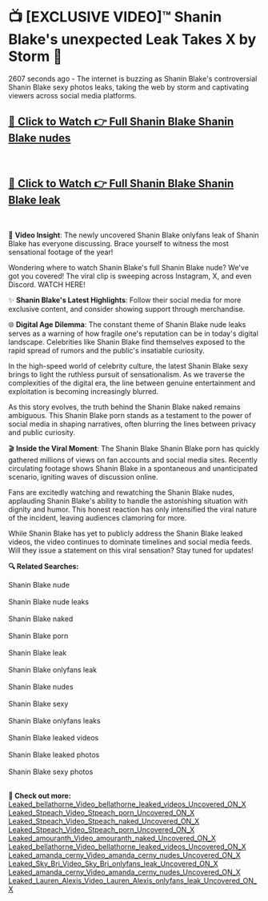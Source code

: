 # 📺 [EXCLUSIVE VIDEO]™ Shanin Blake's unexpected Leak Takes X by Storm 🚀

2607 seconds ago - The internet is buzzing as Shanin Blake's controversial Shanin Blake sexy photos leaks, taking the web by storm and captivating viewers across social media platforms.

<h2><a href="https://github-6l9.pages.dev/link1">🔗 Click to Watch 👉 Full Shanin Blake Shanin Blake nudes</a></h2><br>
<h2><a href="https://github-6l9.pages.dev/link2">🔗 Click to Watch 👉 Full Shanin Blake Shanin Blake leak</a></h2><br>

🎥 **Video Insight**: The newly uncovered Shanin Blake onlyfans leak of Shanin Blake has everyone discussing. Brace yourself to witness the most sensational footage of the year!

Wondering where to watch Shanin Blake's full Shanin Blake nude? We've got you covered! The viral clip is sweeping across Instagram, X, and even Discord. WATCH HERE!

✨ **Shanin Blake's Latest Highlights**: Follow their social media for more exclusive content, and consider showing support through merchandise.

🌐 **Digital Age Dilemma**: The constant theme of Shanin Blake nude leaks serves as a warning of how fragile one's reputation can be in today's digital landscape. Celebrities like Shanin Blake find themselves exposed to the rapid spread of rumors and the public's insatiable curiosity.

In the high-speed world of celebrity culture, the latest Shanin Blake sexy brings to light the ruthless pursuit of sensationalism. As we traverse the complexities of the digital era, the line between genuine entertainment and exploitation is becoming increasingly blurred.

As this story evolves, the truth behind the Shanin Blake naked remains ambiguous. This Shanin Blake porn stands as a testament to the power of social media in shaping narratives, often blurring the lines between privacy and public curiosity.

🎬 **Inside the Viral Moment**: The Shanin Blake Shanin Blake porn has quickly gathered millions of views on fan accounts and social media sites. Recently circulating footage shows Shanin Blake in a spontaneous and unanticipated scenario, igniting waves of discussion online.

Fans are excitedly watching and rewatching the Shanin Blake nudes, applauding Shanin Blake's ability to handle the astonishing situation with dignity and humor. This honest reaction has only intensified the viral nature of the incident, leaving audiences clamoring for more.

While Shanin Blake has yet to publicly address the Shanin Blake leaked videos, the video continues to dominate timelines and social media feeds. Will they issue a statement on this viral sensation? Stay tuned for updates!

<strong>🔍 Related Searches:</strong>

Shanin Blake nude
<br><br>
Shanin Blake nude leaks
<br><br>
Shanin Blake naked
<br><br>
Shanin Blake porn
<br><br>
Shanin Blake leak
<br><br>
Shanin Blake onlyfans leak
<br><br>
Shanin Blake nudes
<br><br>
Shanin Blake sexy
<br><br>
Shanin Blake onlyfans leaks
<br><br>
Shanin Blake leaked videos
<br><br>
Shanin Blake leaked photos
<br><br>
Shanin Blake sexy photos
<br><br>



<strong>🔗 Check out more:</strong><br>
<a href="./Leaked_bellathorne_Video_bellathorne_leaked_videos_Uncovered_ON_X.md">Leaked_bellathorne_Video_bellathorne_leaked_videos_Uncovered_ON_X</a><br>
<a href="./Leaked_Stpeach_Video_Stpeach_porn_Uncovered_ON_X.md">Leaked_Stpeach_Video_Stpeach_porn_Uncovered_ON_X</a><br>
<a href="./Leaked_Stpeach_Video_Stpeach_naked_Uncovered_ON_X.md">Leaked_Stpeach_Video_Stpeach_naked_Uncovered_ON_X</a><br>
<a href="./Leaked_Stpeach_Video_Stpeach_porn_Uncovered_ON_X.md">Leaked_Stpeach_Video_Stpeach_porn_Uncovered_ON_X</a><br>
<a href="./Leaked_amouranth_Video_amouranth_naked_Uncovered_ON_X.md">Leaked_amouranth_Video_amouranth_naked_Uncovered_ON_X</a><br>
<a href="./Leaked_bellathorne_Video_bellathorne_leaked_videos_Uncovered_ON_X.md">Leaked_bellathorne_Video_bellathorne_leaked_videos_Uncovered_ON_X</a><br>
<a href="./Leaked_amanda_cerny_Video_amanda_cerny_nudes_Uncovered_ON_X.md">Leaked_amanda_cerny_Video_amanda_cerny_nudes_Uncovered_ON_X</a><br>
<a href="./Leaked_Sky_Bri_Video_Sky_Bri_onlyfans_leak_Uncovered_ON_X.md">Leaked_Sky_Bri_Video_Sky_Bri_onlyfans_leak_Uncovered_ON_X</a><br>
<a href="./Leaked_amanda_cerny_Video_amanda_cerny_nudes_Uncovered_ON_X.md">Leaked_amanda_cerny_Video_amanda_cerny_nudes_Uncovered_ON_X</a><br>
<a href="./Leaked_Lauren_Alexis_Video_Lauren_Alexis_onlyfans_leak_Uncovered_ON_X.md">Leaked_Lauren_Alexis_Video_Lauren_Alexis_onlyfans_leak_Uncovered_ON_X</a><br>
